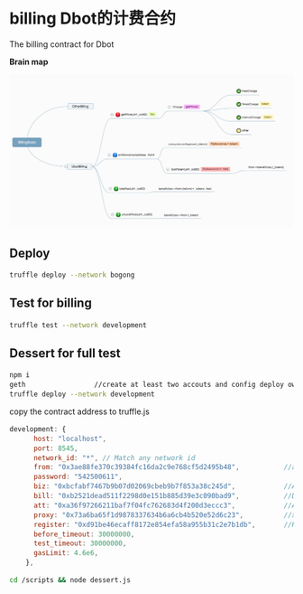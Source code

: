 # billing Dbot的计费合约

The billing contract for Dbot<br/>

**Brain map**

![billing](https://github.com/ATMatrix/dbot-infrastructure/blob/master/billing/pic/billing.jpg)  


## Deploy
```Bash
truffle deploy --network bogong
```

## Test for billing
```Bash
truffle test --network development
```

## Dessert for full test
```Bash
npm i
geth                 //create at least two accouts and config deploy owner in truffle.js  
truffle deploy --network development
```
copy the contract address to truffle.js
```javascript
development: {
      host: "localhost",
      port: 8545,
      network_id: "*", // Match any network id
      from: "0x3ae88fe370c39384fc16da2c9e768cf5d2495b48",           //account[0]
      password: "542500611",        
      biz: "0xbcfabf7467b9b07d02069cbeb9b7f853a38c245d",            //AIBusinessController
      bill: "0xb2521dead511f2298d0e151b885d39e3c090bad9",           //DbotBilling
      att: "0xa36f97266211baf7f04fc762683d4f200d3eccc3",            //ATT
      proxy: "0x73a6ba65f1d9878337634b6a6cb4b520e52d6c23",          //xiaoi
      register: "0xd91be46ecaff8172e854efa58a955b31c2e7b1db",       //Register
      before_timeout: 30000000,             
      test_timeout: 30000000,
      gasLimit: 4.6e6,
    },
```

```Bash
cd /scripts && node dessert.js
```
